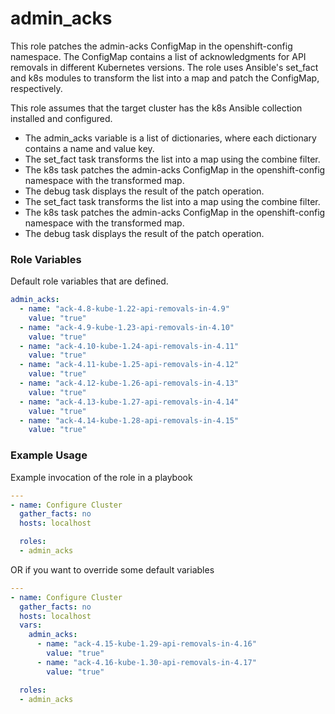 # admin_acks
This role patches the admin-acks ConfigMap in the openshift-config namespace. The ConfigMap contains a list of acknowledgments for API removals in different Kubernetes versions. The role uses Ansible's set_fact and k8s modules to transform the list into a map and patch the ConfigMap, respectively.

This role assumes that the target cluster has the k8s Ansible collection installed and configured.

- The admin_acks variable is a list of dictionaries, where each dictionary contains a name and value key.
- The set_fact task transforms the list into a map using the combine filter.
- The k8s task patches the admin-acks ConfigMap in the openshift-config namespace with the transformed map.
- The debug task displays the result of the patch operation.
- The set_fact task transforms the list into a map using the combine filter.
- The k8s task patches the admin-acks ConfigMap in the openshift-config namespace with the transformed map.
- The debug task displays the result of the patch operation.

### Role Variables
Default role variables that are defined.
```yaml
admin_acks:
  - name: "ack-4.8-kube-1.22-api-removals-in-4.9"
    value: "true"
  - name: "ack-4.9-kube-1.23-api-removals-in-4.10"
    value: "true"
  - name: "ack-4.10-kube-1.24-api-removals-in-4.11"
    value: "true"
  - name: "ack-4.11-kube-1.25-api-removals-in-4.12"
    value: "true"
  - name: "ack-4.12-kube-1.26-api-removals-in-4.13"
    value: "true"
  - name: "ack-4.13-kube-1.27-api-removals-in-4.14"
    value: "true"
  - name: "ack-4.14-kube-1.28-api-removals-in-4.15"
    value: "true"
```

### Example Usage
Example invocation of the role in a playbook

```yaml
---
- name: Configure Cluster
  gather_facts: no
  hosts: localhost

  roles:
  - admin_acks
```

OR if you want to override some default variables

```yaml
---
- name: Configure Cluster
  gather_facts: no
  hosts: localhost
  vars:
    admin_acks:
      - name: "ack-4.15-kube-1.29-api-removals-in-4.16"
        value: "true"
      - name: "ack-4.16-kube-1.30-api-removals-in-4.17"
        value: "true"

  roles:
  - admin_acks
```
